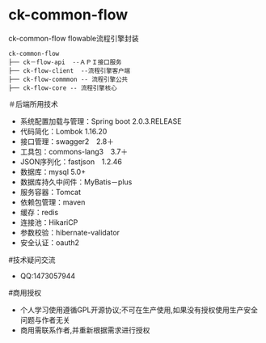 # ck-common-flow
  ck-common-flow flowable流程引擎封装 
```
ck-common-flow
├── ck－flow-api  --ＡＰＩ接口服务
├── ck-flow-client  --流程引擎客户端
├── ck-flow-commmon -- 流程引擎公共
├── ck-flow-core -- 流程引擎核心
```
＃后端所用技术
* 系统配置加载与管理：Spring boot 2.0.3.RELEASE
* 代码简化：Lombok 1.16.20
* 接口管理：swagger2　2.8＋
* 工具包：commons-lang3　3.7＋
* JSON序列化：fastjson　1.2.46 
* 数据库：mysql 5.0+
* 数据库持久中间件：MyBatis－plus
* 服务容器：Tomcat　
* 依赖包管理：maven
* 缓存：redis
* 连接池：HikariCP
* 参数校验：hibernate-validator
* 安全认证：oauth2

#技术疑问交流
* QQ:1473057944

#商用授权

* 个人学习使用遵循GPL开源协议;不可在生产使用,如果没有授权使用生产安全问题与作者无关
* 商用需联系作者,并重新根据需求进行授权






 
